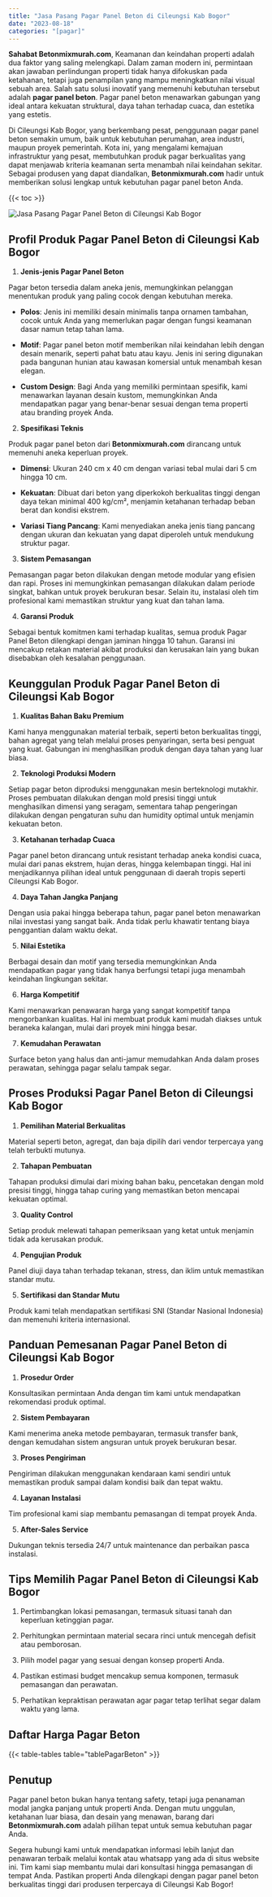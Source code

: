 ```yaml
---
title: "Jasa Pasang Pagar Panel Beton di Cileungsi Kab Bogor"
date: "2023-08-18"
categories: "[pagar]"
---
```


**Sahabat Betonmixmurah.com**, Keamanan dan keindahan properti adalah dua faktor yang saling melengkapi. Dalam zaman modern ini, permintaan akan jawaban perlindungan properti tidak hanya difokuskan pada ketahanan, tetapi juga penampilan yang mampu meningkatkan nilai visual sebuah area. Salah satu solusi inovatif yang memenuhi kebutuhan tersebut adalah **pagar panel beton**. Pagar panel beton menawarkan gabungan yang ideal antara kekuatan struktural, daya tahan terhadap cuaca, dan estetika yang estetis.  

Di Cileungsi Kab Bogor, yang berkembang pesat, penggunaan pagar panel beton semakin umum, baik untuk kebutuhan perumahan, area industri, maupun proyek pemerintah. Kota ini, yang mengalami kemajuan infrastruktur yang pesat, membutuhkan produk pagar berkualitas yang dapat menjawab kriteria keamanan serta menambah nilai keindahan sekitar. Sebagai produsen yang dapat diandalkan, **Betonmixmurah.com** hadir untuk memberikan solusi lengkap untuk kebutuhan pagar panel beton Anda.

{{< toc >}}

![Jasa Pasang Pagar Panel Beton di Cileungsi Kab Bogor](/images/pagar/pagar-beton-04.jpg)

## Profil Produk Pagar Panel Beton di Cileungsi Kab Bogor

1. **Jenis-jenis Pagar Panel Beton**  

Pagar beton tersedia dalam aneka jenis, memungkinkan pelanggan menentukan produk yang paling cocok dengan kebutuhan mereka.  

- **Polos**: Jenis ini memiliki desain minimalis tanpa ornamen tambahan, cocok untuk Anda yang memerlukan pagar dengan fungsi keamanan dasar namun tetap tahan lama.  

- **Motif**: Pagar panel beton motif memberikan nilai keindahan lebih dengan desain menarik, seperti pahat batu atau kayu. Jenis ini sering digunakan pada bangunan hunian atau kawasan komersial untuk menambah kesan elegan.  

- **Custom Design**: Bagi Anda yang memiliki permintaan spesifik, kami menawarkan layanan desain kustom, memungkinkan Anda mendapatkan pagar yang benar-benar sesuai dengan tema properti atau branding proyek Anda.  

2. **Spesifikasi Teknis**  

Produk pagar panel beton dari **Betonmixmurah.com** dirancang untuk memenuhi aneka keperluan proyek.  

- **Dimensi**: Ukuran 240 cm x 40 cm dengan variasi tebal mulai dari 5 cm hingga 10 cm.  

- **Kekuatan**: Dibuat dari beton yang diperkokoh berkualitas tinggi dengan daya tekan minimal 400 kg/cm², menjamin ketahanan terhadap beban berat dan kondisi ekstrem.  

- **Variasi Tiang Pancang**: Kami menyediakan aneka jenis tiang pancang dengan ukuran dan kekuatan yang dapat diperoleh untuk mendukung struktur pagar.  

3. **Sistem Pemasangan**  

Pemasangan pagar beton dilakukan dengan metode modular yang efisien dan rapi. Proses ini memungkinkan pemasangan dilakukan dalam periode singkat, bahkan untuk proyek berukuran besar. Selain itu, instalasi oleh tim profesional kami memastikan struktur yang kuat dan tahan lama.  

4. **Garansi Produk**  

Sebagai bentuk komitmen kami terhadap kualitas, semua produk Pagar Panel Beton dilengkapi dengan jaminan hingga 10 tahun. Garansi ini mencakup retakan material akibat produksi dan kerusakan lain yang bukan disebabkan oleh kesalahan penggunaan.

## Keunggulan Produk Pagar Panel Beton di Cileungsi Kab Bogor 

1. **Kualitas Bahan Baku Premium**  

Kami hanya menggunakan material terbaik, seperti beton berkualitas tinggi, bahan agregat yang telah melalui proses penyaringan, serta besi penguat yang kuat. Gabungan ini menghasilkan produk dengan daya tahan yang luar biasa.  

2. **Teknologi Produksi Modern**  

Setiap pagar beton diproduksi menggunakan mesin berteknologi mutakhir. Proses pembuatan dilakukan dengan mold presisi tinggi untuk menghasilkan dimensi yang seragam, sementara tahap pengeringan dilakukan dengan pengaturan suhu dan humidity optimal untuk menjamin kekuatan beton.  

3. **Ketahanan terhadap Cuaca**  

Pagar panel beton dirancang untuk resistant terhadap aneka kondisi cuaca, mulai dari panas ekstrem, hujan deras, hingga kelembapan tinggi. Hal ini menjadikannya pilihan ideal untuk penggunaan di daerah tropis seperti Cileungsi Kab Bogor.  

4. **Daya Tahan Jangka Panjang**  

Dengan usia pakai hingga beberapa tahun, pagar panel beton menawarkan nilai investasi yang sangat baik. Anda tidak perlu khawatir tentang biaya penggantian dalam waktu dekat.  

5. **Nilai Estetika**  

Berbagai desain dan motif yang tersedia memungkinkan Anda mendapatkan pagar yang tidak hanya berfungsi tetapi juga menambah keindahan lingkungan sekitar.  

6. **Harga Kompetitif**  

Kami menawarkan penawaran harga yang sangat kompetitif tanpa mengorbankan kualitas. Hal ini membuat produk kami mudah diakses untuk beraneka kalangan, mulai dari proyek mini hingga besar.  

7. **Kemudahan Perawatan**  

Surface beton yang halus dan anti-jamur memudahkan Anda dalam proses perawatan, sehingga pagar selalu tampak segar.

## Proses Produksi Pagar Panel Beton di Cileungsi Kab Bogor

1. **Pemilihan Material Berkualitas**  

Material seperti beton, agregat, dan baja dipilih dari vendor terpercaya yang telah terbukti mutunya.

2. **Tahapan Pembuatan**  

Tahapan produksi dimulai dari mixing bahan baku, pencetakan dengan mold presisi tinggi, hingga tahap curing yang memastikan beton mencapai kekuatan optimal.

3. **Quality Control**  

Setiap produk melewati tahapan pemeriksaan yang ketat untuk menjamin tidak ada kerusakan produk.

4. **Pengujian Produk**  

Panel diuji daya tahan terhadap tekanan, stress, dan iklim untuk memastikan standar mutu.

5. **Sertifikasi dan Standar Mutu**  

Produk kami telah mendapatkan sertifikasi SNI (Standar Nasional Indonesia) dan memenuhi kriteria internasional.

## Panduan Pemesanan Pagar Panel Beton di Cileungsi Kab Bogor

1. **Prosedur Order**  

Konsultasikan permintaan Anda dengan tim kami untuk mendapatkan rekomendasi produk optimal.

2. **Sistem Pembayaran**  

Kami menerima aneka metode pembayaran, termasuk transfer bank, dengan kemudahan sistem angsuran untuk proyek berukuran besar.

3. **Proses Pengiriman**  

Pengiriman dilakukan menggunakan kendaraan kami sendiri untuk memastikan produk sampai dalam kondisi baik dan tepat waktu.

4. **Layanan Instalasi**  

Tim profesional kami siap membantu pemasangan di tempat proyek Anda.

5. **After-Sales Service**  

Dukungan teknis tersedia 24/7 untuk maintenance dan perbaikan pasca instalasi.

## Tips Memilih Pagar Panel Beton di Cileungsi Kab Bogor

1. Pertimbangkan lokasi pemasangan, termasuk situasi tanah dan keperluan ketinggian pagar.  

2. Perhitungkan permintaan material secara rinci untuk mencegah defisit atau pemborosan.  

3. Pilih model pagar yang sesuai dengan konsep properti Anda.  

4. Pastikan estimasi budget mencakup semua komponen, termasuk pemasangan dan perawatan.  

5. Perhatikan kepraktisan perawatan agar pagar tetap terlihat segar dalam waktu yang lama.

## Daftar Harga Pagar Beton

{{< table-tables table="tablePagarBeton" >}}

## Penutup

Pagar panel beton bukan hanya tentang safety, tetapi juga penanaman modal jangka panjang untuk properti Anda. Dengan mutu unggulan, ketahanan luar biasa, dan desain yang menawan, barang dari **Betonmixmurah.com** adalah pilihan tepat untuk semua kebutuhan pagar Anda.  

Segera hubungi kami untuk mendapatkan informasi lebih lanjut dan penawaran terbaik melalui kontak atau whatsapp yang ada di situs website ini. Tim kami siap membantu mulai dari konsultasi hingga pemasangan di tempat Anda. Pastikan properti Anda dilengkapi dengan pagar panel beton berkualitas tinggi dari produsen terpercaya di Cileungsi Kab Bogor!